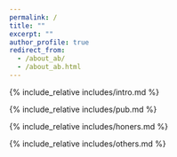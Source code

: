 ```yaml
---
permalink: /
title: ""
excerpt: ""
author_profile: true
redirect_from: 
  - /about_ab/
  - /about_ab.html
---
```

<span class='anchor' id='about-me'></span>
{% include_relative includes/intro.md %}

{% include_relative includes/pub.md %}

{% include_relative includes/honers.md %}

{% include_relative includes/others.md %}

